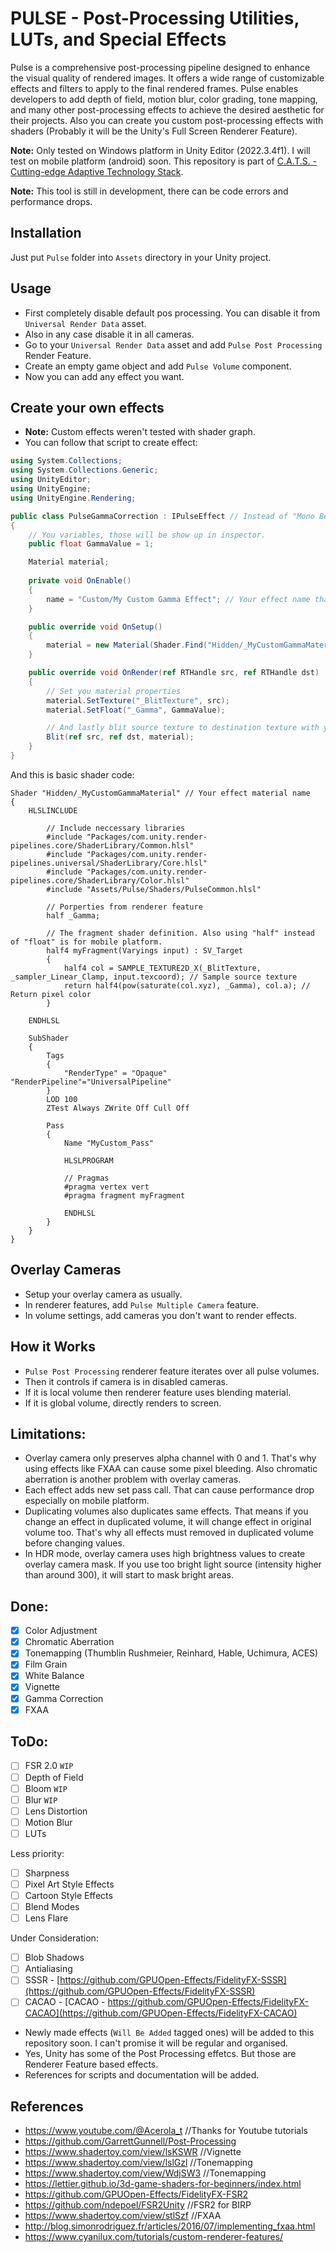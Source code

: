 # PULSE - Post-Processing Utilities, LUTs, and Special Effects

Pulse is a comprehensive post-processing pipeline designed to enhance the visual quality of rendered images. It offers a wide range of customizable effects and filters to apply to the final rendered frames. Pulse enables developers to add depth of field, motion blur, color grading, tone mapping, and many other post-processing effects to achieve the desired aesthetic for their projects. Also you can create you custom post-processing effects with shaders (Probably it will be the Unity's Full Screen Renderer Feature).

**Note:** Only tested on Windows platform in Unity Editor (2022.3.4f1). I will test on mobile platform (android) soon.
This repository is part of [C.A.T.S. - Cutting-edge Adaptive Technology Stack](https://github.com/Warwlock/C.A.T.S).

**Note:** This tool is still in development, there can be code errors and performance drops.

## Installation

Just put `Pulse` folder into `Assets` directory in your Unity project.

## Usage

* First completely disable default pos processing. You can disable it from `Universal Render Data` asset.
* Also in any case disable it in all cameras.
* Go to your `Universal Render Data` asset and add `Pulse Post Processing` Render Feature.
* Create an empty game object and add `Pulse Volume` component.
* Now you can add any effect you want.

## Create your own effects

* **Note:** Custom effects weren't tested with shader graph.
* You can follow that script to create effect:

```c#
using System.Collections;
using System.Collections.Generic;
using UnityEditor;
using UnityEngine;
using UnityEngine.Rendering;

public class PulseGammaCorrection : IPulseEffect // Instead of "Mono Behaviour" write "IPulseEffect"
{
    // You variables, those will be show up in inspector.
    public float GammaValue = 1;

    Material material;
    
    private void OnEnable()
    {
        name = "Custom/My Custom Gamma Effect"; // Your effect name that will appear in the list that appears when adding an effect.
    }

    public override void OnSetup()
    {
        material = new Material(Shader.Find("Hidden/_MyCustomGammaMaterial")); // Effect material
    }

    public override void OnRender(ref RTHandle src, ref RTHandle dst)
    {
        // Set you material properties
        material.SetTexture("_BlitTexture", src);
        material.SetFloat("_Gamma", GammaValue);

        // And lastly blit source texture to destination texture with your custom material
        Blit(ref src, ref dst, material);
    }
}
```

And this is basic shader code:

```hlsl
Shader "Hidden/_MyCustomGammaMaterial" // Your effect material name
{
    HLSLINCLUDE

        // Include neccessary libraries
        #include "Packages/com.unity.render-pipelines.core/ShaderLibrary/Common.hlsl"
        #include "Packages/com.unity.render-pipelines.universal/ShaderLibrary/Core.hlsl"
        #include "Packages/com.unity.render-pipelines.core/ShaderLibrary/Color.hlsl"
        #include "Assets/Pulse/Shaders/PulseCommon.hlsl"

        // Porperties from renderer feature
        half _Gamma;

        // The fragment shader definition. Also using "half" instead of "float" is for mobile platform.
        half4 myFragment(Varyings input) : SV_Target
        {
            half4 col = SAMPLE_TEXTURE2D_X(_BlitTexture, _sampler_Linear_Clamp, input.texcoord); // Sample source texture
            return half4(pow(saturate(col.xyz), _Gamma), col.a); // Return pixel color
        }

    ENDHLSL

    SubShader
    {
        Tags
        { 
            "RenderType" = "Opaque" "RenderPipeline"="UniversalPipeline"
        }
        LOD 100
        ZTest Always ZWrite Off Cull Off

        Pass
        {
            Name "MyCustom_Pass"
        
            HLSLPROGRAM

            // Pragmas
            #pragma vertex vert
            #pragma fragment myFragment

            ENDHLSL
        }
    }
}
```

## Overlay Cameras

* Setup your overlay camera as usually.
* In renderer features, add `Pulse Multiple Camera` feature.
* In volume settings, add cameras you don't want to render effects.

## How it Works

* `Pulse Post Processing` renderer feature iterates over all pulse volumes.
* Then it controls if camera is in disabled cameras.
* If it is local volume then renderer feature uses blending material.
* If it is global volume, directly renders to screen.

## Limitations:

* Overlay camera only preserves alpha channel with 0 and 1. That's why using effects like FXAA can cause some pixel bleeding. Also chromatic aberration is another problem with overlay cameras.
* Each effect adds new set pass call. That can cause performance drop especially on mobile platform.
* Duplicating volumes also duplicates same effects. That means if you change an effect in duplicated volume, it will change effect in original volume too. That's why all effects must removed in duplicated volume before changing values.
* In HDR mode, overlay camera uses high brightness values to create overlay camera mask. If you use too bright light source (intensity higher than around 300), it will start to mask bright areas.

## Done:

- [X] Color Adjustment
- [X] Chromatic Aberration
- [X] Tonemapping (Thumblin Rushmeier, Reinhard, Hable, Uchimura, ACES)
- [X] Film Grain
- [X] White Balance
- [X] Vignette
- [X] Gamma Correction
- [X] FXAA

## ToDo:

- [ ] FSR 2.0 `WIP`
- [ ] Depth of Field
- [ ] Bloom `WIP`
- [ ] Blur `WIP`
- [ ] Lens Distortion
- [ ] Motion Blur
- [ ] LUTs

Less priority:
- [ ] Sharpness
- [ ] Pixel Art Style Effects
- [ ] Cartoon Style Effects
- [ ] Blend Modes
- [ ] Lens Flare

Under Consideration:
- [ ] Blob Shadows
- [ ] Antialiasing
- [ ] SSSR - [https://github.com/GPUOpen-Effects/FidelityFX-SSSR](https://github.com/GPUOpen-Effects/FidelityFX-SSSR)
- [ ] CACAO - [CACAO - https://github.com/GPUOpen-Effects/FidelityFX-CACAO](https://github.com/GPUOpen-Effects/FidelityFX-CACAO)

* Newly made effects (`Will Be Added` tagged ones) will be added to this repository soon. I can't promise it will be regular and organised.
* Yes, Unity has some of the Post Processing effetcs. But those are Renderer Feature based effects.
* References for scripts and documentation will be added.

## References

* https://www.youtube.com/@Acerola_t //Thanks for Youtube tutorials
* https://github.com/GarrettGunnell/Post-Processing
* https://www.shadertoy.com/view/lsKSWR //Vignette
* https://www.shadertoy.com/view/lslGzl //Tonemapping
* https://www.shadertoy.com/view/WdjSW3 //Tonemapping
* https://lettier.github.io/3d-game-shaders-for-beginners/index.html
* https://github.com/GPUOpen-Effects/FidelityFX-FSR2
* https://github.com/ndepoel/FSR2Unity //FSR2 for BIRP
* https://www.shadertoy.com/view/stlSzf //FXAA
* http://blog.simonrodriguez.fr/articles/2016/07/implementing_fxaa.html
* https://www.cyanilux.com/tutorials/custom-renderer-features/

